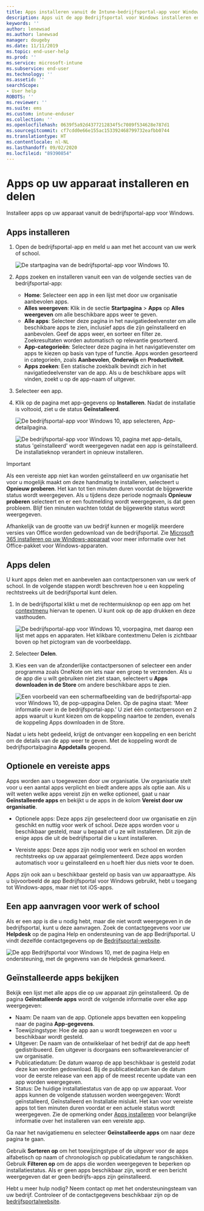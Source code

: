 ```yaml
---
title: Apps installeren vanuit de Intune-bedrijfsportal-app voor Windows
description: Apps uit de app Bedrijfsportal voor Windows installeren en delen
keywords: ''
author: lenewsad
ms.author: lanewsad
manager: dougeby
ms.date: 11/11/2019
ms.topic: end-user-help
ms.prod: ''
ms.service: microsoft-intune
ms.subservice: end-user
ms.technology: ''
ms.assetid: ''
searchScope:
- User help
ROBOTS: ''
ms.reviewer: ''
ms.suite: ems
ms.custom: intune-enduser
ms.collection: ''
ms.openlocfilehash: 0639f5a92d4377212834f5c7089f534628e787d1
ms.sourcegitcommit: cf7cdd0e66e155ac153392468799732eafbb0744
ms.translationtype: HT
ms.contentlocale: nl-NL
ms.lasthandoff: 09/02/2020
ms.locfileid: "89390854"
---
```

# <a name="install-and-share-apps-on-your-device"></a>Apps op uw apparaat installeren en delen

Installeer apps op uw apparaat vanuit de bedrijfsportal-app voor Windows.

## <a name="install-apps"></a>Apps installeren

1. Open de bedrijfsportal-app en meld u aan met het account van uw werk of school.  

    ![De startpagina van de bedrijfsportal-app voor Windows 10.](./media/RS1_AppDetailsPage_Installed_03.png)
2. Apps zoeken en installeren vanuit een van de volgende secties van de bedrijfsportal-app:  

    * **Home**: Selecteer een app in een lijst met door uw organisatie aanbevolen apps.  
    * **Alles weergeven**: Klik in de sectie **Startpagina** > **Apps** op **Alles weergeven** om alle beschikbare apps weer te geven.  
    * **Alle apps**: Selecteer deze pagina in het navigatiedeelvenster om alle beschikbare apps te zien, inclusief apps die zijn geïnstalleerd en aanbevolen. Geef de apps weer, en sorteer en filter ze. Zoekresultaten worden automatisch op relevantie gesorteerd.  
    * **App-categorieën**: Selecteer deze pagina in het navigatievenster om apps te kiezen op basis van type of functie. Apps worden gesorteerd in categorieën, zoals **Aanbevolen**, **Onderwijs** en **Productiviteit**.  
    * **Apps zoeken**: Een statische zoekbalk bevindt zich in het navigatiedeelvenster van de app. Als u de beschikbare apps wilt vinden, zoekt u op de app-naam of uitgever.  

3. Selecteer een app.   
4. Klik op de pagina met app-gegevens op **Installeren**. Nadat de installatie is voltooid, ziet u de status **Geïnstalleerd**.  

    ![De bedrijfsportal-app voor Windows 10, app selecteren, App-detailpagina.](./media/RS1_AppDetailsPage_Installed_02.png)  
    
    ![De bedrijfsportal-app voor Windows 10, pagina met app-details, status 'geïnstalleerd' wordt weergegeven nadat een app is geïnstalleerd. De installatieknop verandert in opnieuw installeren.](./media/RS1_AppDetailsPage_Installed_01.png)    

> [!IMPORTANT]
> Als een vereiste app niet kan worden geïnstalleerd en uw organisatie het voor u mogelijk maakt om deze handmatig te installeren, selecteert u **Opnieuw proberen**. Het kan tot tien minuten duren voordat de bijgewerkte status wordt weergegeven. Als u tijdens deze periode nogmaals **Opnieuw proberen** selecteert en er een foutmelding wordt weergegeven, is dat geen probleem. Blijf tien minuten wachten totdat de bijgewerkte status wordt weergegeven.   

Afhankelijk van de grootte van uw bedrijf kunnen er mogelijk meerdere versies van Office worden gedownload van de bedrijfsportal. Zie [Microsoft 365 installeren op uw Windows-apparaat](./install-office-windows.md) voor meer informatie over het Office-pakket voor Windows-apparaten.

## <a name="share-apps"></a>Apps delen  
U kunt apps delen met en aanbevelen aan contactpersonen van uw werk of school. In de volgende stappen wordt beschreven hoe u een koppeling rechtstreeks uit de bedrijfsportal kunt delen.

1. In de bedrijfsportal klikt u met de rechtermuisknop op een app om het [contextmenu](/windows/uwp/design/controls-and-patterns/menus) hiervan te openen. U kunt ook op de app drukken en deze vasthouden.  

    ![De bedrijfsportal-app voor Windows 10, voorpagina, met daarop een lijst met apps en apparaten. Het klikbare contextmenu Delen is zichtbaar boven op het pictogram van de voorbeeldapp. ](./media/1808_ShareContext_CP_Windows.png)  

2. Selecteer **Delen**.
3. Kies een van de afzonderlijke contactpersonen of selecteer een ander programma zoals OneNote om iets naar een groep te verzenden. Als u de app die u wilt gebruiken niet ziet staan, selecteert u **Apps downloaden in de Store** om andere beschikbare apps te zien.  

    ![Een voorbeeld van een schermafbeelding van de bedrijfsportal-app voor Windows 10, de pop-uppagina Delen. Op de pagina staat: ‘Meer informatie over <naam voorbeeldapp> in de bedrijfsportal-app.’ U ziet één contactpersoon en 2 apps waaruit u kunt kiezen om de koppeling naartoe te zenden, evenals de koppeling Apps downloaden in de Store. ](./media/1808_ShareApps_CP_Windows.png) 

Nadat u iets hebt gedeeld, krijgt de ontvanger een koppeling en een bericht om de details van de app weer te geven. Met de koppeling wordt de bedrijfsportalpagina **Appdetails** geopend. 

## <a name="optional-and-required-apps"></a>Optionele en vereiste apps
Apps worden aan u toegewezen door uw organisatie. Uw organisatie stelt voor u een aantal apps verplicht en biedt andere apps als optie aan. Als u wilt weten welke apps vereist zijn en welke optioneel, gaat u naar **Geïnstalleerde apps** en bekijkt u de apps in de kolom **Vereist door uw organisatie**.  

* Optionele apps: Deze apps zijn geselecteerd door uw organisatie en zijn geschikt en nuttig voor werk of school. Deze apps worden voor u beschikbaar gesteld, maar u bepaalt of u ze wilt installeren. Dit zijn de enige apps die uit de bedrijfsportal die u kunt installeren. 

* Vereiste apps: Deze apps zijn nodig voor werk en school en worden rechtstreeks op uw apparaat geïmplementeerd. Deze apps worden automatisch voor u geïnstalleerd en u hoeft hier dus niets voor te doen. 

Apps zijn ook aan u beschikbaar gesteld op basis van uw apparaattype. Als u bijvoorbeeld de app Bedrijfsportal voor Windows gebruikt, hebt u toegang tot Windows-apps, maar niet tot iOS-apps.

## <a name="request-an-app-for-work-or-school"></a>Een app aanvragen voor werk of school  
Als er een app is die u nodig hebt, maar die niet wordt weergegeven in de bedrijfsportal, kunt u deze aanvragen. Zoek de contactgegevens voor uw **Helpdesk** op de pagina Help en ondersteuning van de app Bedrijfsportal. U vindt dezelfde contactgegevens op de [Bedrijfsportal-website](https://go.microsoft.com/fwlink/?linkid=2010980).    

  ![De app Bedrijfsportal voor Windows 10, met de pagina Help en ondersteuning, met de gegevens van de Helpdesk gemarkeerd. ](./media/1812_UCP_Help_Support_helpdesk.png)  

## <a name="view-installed-apps"></a>Geïnstalleerde apps bekijken  
Bekijk een lijst met alle apps die op uw apparaat zijn geïnstalleerd. Op de pagina **Geïnstalleerde apps** wordt de volgende informatie over elke app weergegeven:

* Naam: De naam van de app. Optionele apps bevatten een koppeling naar de pagina **App-gegevens**.
* Toewijzingstype: Hoe de app aan u wordt toegewezen en voor u beschikbaar wordt gesteld. 
* Uitgever: De naam van de ontwikkelaar of het bedrijf dat de app heeft gedistribueerd. Een uitgever is doorgaans een softwareleverancier of uw organisatie.  
* Publicatiedatum: De datum waarop de app beschikbaar is gesteld zodat deze kan worden gedownload. Bij de publicatiedatum kan de datum voor de eerste release van een app of de meest recente update van een app worden weergegeven.
* Status: De huidige installatiestatus van de app op uw apparaat. Voor apps kunnen de volgende statussen worden weergegeven: Wordt geïnstalleerd, Geïnstalleerd en Installatie mislukt. Het kan voor vereiste apps tot tien minuten duren voordat er een actuele status wordt weergegeven. Zie de opmerking onder [Apps installeren](#install-apps) voor belangrijke informatie over het installeren van een vereiste app. 

Ga naar het navigatiemenu en selecteer **Geïnstalleerde apps** om naar deze pagina te gaan.  


Gebruik **Sorteren op** om het toewijzingstype of de uitgever voor de apps alfabetisch op naam of chronologisch op publicatiedatum te rangschikken. Gebruik **Filteren op** om de apps die worden weergegeven te beperken op installatiestatus.  Als er geen apps beschikbaar zijn, wordt er een bericht weergegeven dat er geen bedrijfs-apps zijn geïnstalleerd.  

Hebt u meer hulp nodig? Neem contact op met het ondersteuningsteam van uw bedrijf. Controleer of de contactgegevens beschikbaar zijn op de [bedrijfsportalwebsite](https://go.microsoft.com/fwlink/?linkid=2010980).

